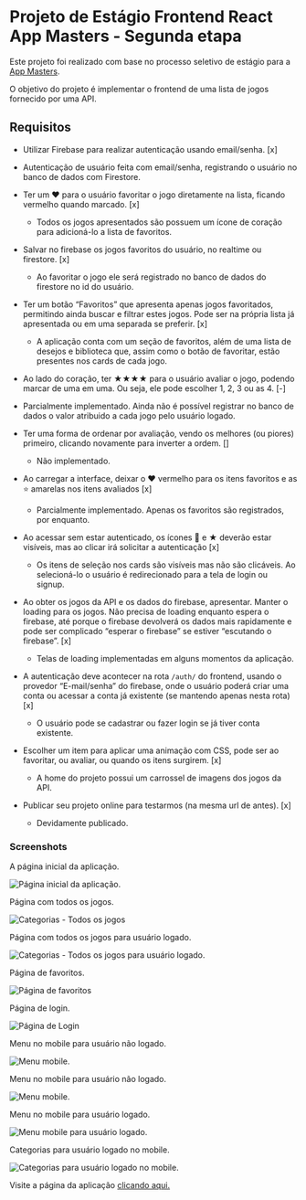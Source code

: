# Projeto de Estágio Frontend React App Masters - Segunda etapa

Este projeto foi realizado com base no processo seletivo de estágio para a [App Masters](https://www.appmasters.io/).

O objetivo do projeto é implementar o frontend de uma lista de jogos fornecido por uma API.


## Requisitos

- Utilizar Firebase para realizar autenticação usando email/senha. [x]
 * Autenticação de usuário feita com email/senha, registrando o usuário no banco de dados com Firestore.

- Ter um ❤️ para o usuário favoritar o jogo diretamente na lista, ficando vermelho quando marcado. [x]
  * Todos os jogos apresentados são possuem um ícone de coração para adicioná-lo a lista de favoritos.

- Salvar no firebase os jogos favoritos do usuário, no realtime ou firestore. [x]
  * Ao favoritar o jogo ele será registrado no banco de dados do firestore no id do usuário. 

- Ter um botão “Favoritos” que apresenta apenas jogos favoritados, permitindo ainda buscar e filtrar estes jogos. Pode ser na própria lista já apresentada ou em uma separada se preferir. [x]
  * A aplicação conta com um seção de favoritos, além de uma lista de desejos e biblioteca que, assim como o botão de favoritar, estão presentes nos cards de cada jogo.

- Ao lado do coração, ter ★★★★ para o usuário avaliar o jogo, podendo marcar de uma em uma. Ou seja, ele pode escolher 1, 2, 3 ou as 4. [-]
 * Parcialmente implementado. Ainda não é possível registrar no banco de dados o valor atribuido a cada jogo pelo usuário logado.
 
- Ter uma forma de ordenar por avaliação, vendo os melhores (ou piores) primeiro, clicando novamente para inverter a ordem. []
  * Não implementado.

- Ao carregar a interface, deixar o ❤️ vermelho para os itens favoritos e as ⭐️ amarelas nos itens avaliados [x]
  * Parcialmente implementado. Apenas os favoritos são registrados, por enquanto.

- Ao acessar sem estar autenticado, os ícones 🩶 e ★ deverão estar visíveis, mas ao clicar irá solicitar a autenticação [x]
  * Os itens de seleção nos cards são visíveis mas não são clicáveis. Ao selecioná-lo o usuário é redirecionado para a tela de login ou signup.

- Ao obter os jogos da API e os dados do firebase, apresentar. Manter o loading para os jogos. Não precisa de loading enquanto espera o firebase, até porque o firebase devolverá os dados mais rapidamente e pode ser complicado “esperar o firebase” se estiver “escutando o firebase”. [x]
  * Telas de loading implementadas em alguns momentos da aplicação.

- A autenticação deve acontecer na rota `/auth/` do frontend, usando o provedor “E-mail/senha” do firebase, onde o usuário poderá criar uma conta ou acessar a conta já existente (se mantendo apenas nesta rota) [x]
  * O usuário pode se cadastrar ou fazer login se já tiver conta existente.

- Escolher um item para aplicar uma animação com CSS, pode ser ao favoritar, ou avaliar, ou quando os itens surgirem. [x]
  * A home do projeto possui um carrossel de imagens dos jogos da API.

- Publicar seu projeto online para testarmos (na mesma url de antes). [x]
  * Devidamente publicado.


### Screenshots

A página inicial da aplicação.

![Página inicial da aplicação.](/screenshots/home-screen.png)

Página com todos os jogos.

![Categorias - Todos os jogos](/screenshots/categories-screen.png)


Página com todos os jogos para usuário logado.

![Categorias - Todos os jogos para usuário logado.](/screenshots/categories-logado.png)

Página de favoritos.

![Página de favoritos](/screenshots/favorites-screen.png)

Página de login.

![Página de Login](/screenshots/login-screen.png)

Menu no mobile para usuário não logado. 

![Menu mobile.](/screenshots/menu-mobile.png)


Menu no mobile para usuário não logado. 

![Menu mobile.](/screenshots/menu-mobile.png)

Menu no mobile para usuário logado. 

![Menu mobile para usuário logado.](/screenshots/menu-mobile-on.png)

Categorias para usuário logado no mobile. 

![Categorias para usuário logado no mobile.](/screenshots/categories-mobile.png)

Visite a página da aplicação [clicando aqui.](https://list-games.vercel.app/)

